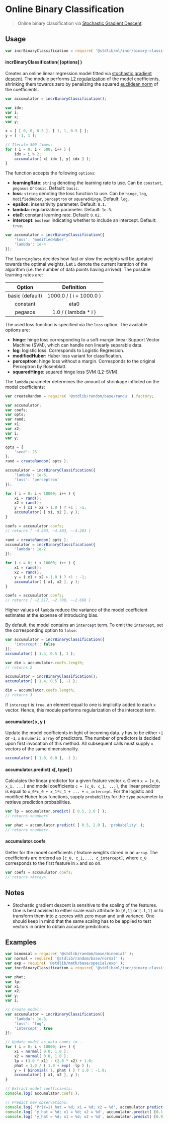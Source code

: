<!--

@license Apache-2.0

Copyright (c) 2018 The Stdlib Authors.

Licensed under the Apache License, Version 2.0 (the "License");
you may not use this file except in compliance with the License.
You may obtain a copy of the License at

   http://www.apache.org/licenses/LICENSE-2.0

Unless required by applicable law or agreed to in writing, software
distributed under the License is distributed on an "AS IS" BASIS,
WITHOUT WARRANTIES OR CONDITIONS OF ANY KIND, either express or implied.
See the License for the specific language governing permissions and
limitations under the License.

-->

# Online Binary Classification

> Online binary classification via [Stochastic Gradient Descent][stochastic-gradient-descent].

<section class="usage">

## Usage

<!-- eslint-disable id-length -->

```javascript
var incrBinaryClassification = require( '@stdlib/ml/incr/binary-classification' );
```

#### incrBinaryClassification( \[options] )

Creates an online linear regression model fitted via [stochastic gradient descent][stochastic-gradient-descent]. The module performs [L2 regularization][l2-regularization] of the model coefficients, shrinking them towards zero by penalizing the squared [euclidean norm][euclidean-norm] of the coefficients.

```javascript
var accumulator = incrBinaryClassification();

var idx;
var i;
var x;
var y;

x = [ [ 0, 0, 0.5 ], [ 1, 1, 0.5 ] ];
y = [ -1, 1 ];

// Iterate 500 times:
for ( i = 0; i < 500; i++ ) {
    idx = i % 2;
    accumulator( x[ idx ], y[ idx ] );
}
```

The function accepts the following `options`:

-   **learningRate**: `string` denoting the learning rate to use. Can be `constant`, `pegasos` or `basic`. Default: `basic`.
-   **loss**: `string` denoting the loss function to use. Can be `hinge`, `log`, `modifiedHuber`, `perceptron` or `squaredHinge`. Default: `log`.
-   **epsilon**: insensitivity parameter. Default: `0.1`.
-   **lambda**: regularization parameter. Default: `1e-3`.
-   **eta0**: constant learning rate. Default: `0.02`.
-   **intercept**: `boolean` indicating whether to include an intercept. Default: `true`.

<!-- run-disable -->

```javascript
var accumulator = incrBinaryClassification({
    'loss': 'modifiedHuber',
    'lambda': 1e-4
});
```

The `learningRate` decides how fast or slow the weights will be updated towards the optimal weights. Let `i` denote the current iteration of the algorithm (i.e. the number of data points having arrived). The possible learning rates are:

|      Option     |        Definition       |
| :-------------: | :---------------------: |
| basic (default) | 1000.0 / ( i + 1000.0 ) |
|     constant    |           eta0          |
|     pegasos     |  1.0 / ( lambda \* i )  |

The used loss function is specified via the `loss` option. The available options are:

-   **hinge**: hinge loss corresponding to a soft-margin linear Support Vector Machine (SVM), which can handle non linearly separable data.
-   **log**: logistic loss. Corresponds to Logistic Regression.
-   **modifiedHuber**: Huber loss variant for classification. 
-   **perceptron**: hinge loss without a margin. Corresponds to the original Perceptron by Rosenblatt.
-   **squaredHinge**: squared hinge loss SVM (L2-SVM).

The `lambda` parameter determines the amount of shrinkage inflicted on the model coefficients:

```javascript
var createRandom = require( '@stdlib/random/base/randu' ).factory;

var accumulator;
var coefs;
var opts;
var rand;
var x1;
var x2;
var i;
var y;

opts = {
    'seed': 23
};
rand = createRandom( opts );

accumulator = incrBinaryClassification({
    'lambda': 1e-6,
    'loss': 'perceptron'
});

for ( i = 0; i < 10000; i++ ) {
    x1 = rand();
    x2 = rand();
    y = ( x1 + x2 > 1.0 ) ? +1 : -1;
    accumulator( [ x1, x2 ], y );
}

coefs = accumulator.coefs;
// returns [ ~4.263, ~4.303, ~-4.283 ]

rand = createRandom( opts );
accumulator = incrBinaryClassification({
    'lambda': 1e-2
});

for ( i = 0; i < 10000; i++ ) {
    x1 = rand();
    x2 = rand();
    y = ( x1 + x2 > 1.0 ) ? +1 : -1;
    accumulator( [ x1, x2 ], y );
}

coefs = accumulator.coefs;
// returns [ ~2.317, ~2.709, ~-2.668 ]
```

Higher values of `lambda` reduce the variance of the model coefficient estimates at the expense of introducing bias.

By default, the model contains an `intercept` term. To omit the `intercept`, set the corresponding option to `false`:

```javascript
var accumulator = incrBinaryClassification({
    'intercept': false
});
accumulator( [ 1.4, 0.5 ], 1 );

var dim = accumulator.coefs.length;
// returns 2

accumulator = incrBinaryClassification();
accumulator( [ 1.4, 0.5 ], -1 );

dim = accumulator.coefs.length;
// returns 3
```

If `intercept` is `true`, an element equal to one is implicitly added to each `x` vector. Hence, this module performs regularization of the intercept term.

#### accumulator( x, y )

Update the model coefficients in light of incoming data. `y` has to be either `+1` or `-1`, `x` a `numeric array` of predictors. The number of predictors is decided upon first invocation of this method. All subsequent calls must supply `x` vectors of the same dimensionality.

<!-- run-disable -->

<!-- eslint-disable stdlib/doctest -->

```javascript
accumulator( [ 1.0, 0.0 ], -1 );
```

#### accumulator.predict( x\[, type] )

Calculates the linear predictor for a given feature vector `x`. Given `x = [x_0, x_1, ...]` and model coefficients `c = [c_0, c_1, ...]`, the linear predictor is equal to `x_0*c_0 + x_1*c_1 + ... + c_intercept`. For the logistic and modified Huber loss functions, supply `probability` for the `type` parameter to retrieve prediction probabilities.

<!-- run-disable -->

<!-- eslint-disable stdlib/doctest -->

```javascript
var lp = accumulator.predict( [ 0.5, 2.0 ] );
// returns <number>

var phat = accumulator.predict( [ 0.5, 2.0 ], 'probability' );
// returns <number>
```

#### accumulator.coefs

Getter for the model coefficients / feature weights stored in an `array`. The coefficients are ordered as `[c_0, c_1,..., c_intercept]`, where `c_0` corresponds to the first feature in `x` and so on.

<!-- run-disable -->

<!-- eslint-disable stdlib/doctest -->

```javascript
var coefs = accumulator.coefs;
// returns <Array>
```

</section>

<!-- /.usage -->

<section class="notes">

## Notes

-   Stochastic gradient descent is sensitive to the scaling of the features. One is best advised to either scale each attribute to `[0,1]` or `[-1,1]` or to transform them into z-scores with zero mean and unit variance. One should keep in mind that the same scaling has to be applied to test vectors in order to obtain accurate predictions.

</section>

<!-- /.notes -->

<section class="examples">

## Examples

<!-- eslint-disable id-length -->

<!-- eslint no-undef: "error" -->

```javascript
var binomial = require( '@stdlib/random/base/binomial' );
var normal = require( '@stdlib/random/base/normal' );
var exp = require( '@stdlib/math/base/special/exp' );
var incrBinaryClassification = require( '@stdlib/ml/incr/binary-classification' );

var phat;
var lp;
var x1;
var x2;
var y;
var i;

// Create model:
var accumulator = incrBinaryClassification({
    'lambda': 1e-3,
    'loss': 'log',
    'intercept': true
});

// Update model as data comes in...
for ( i = 0; i < 10000; i++ ) {
    x1 = normal( 0.0, 1.0 );
    x2 = normal( 0.0, 1.0 );
    lp = (3.0 * x1) - (2.0 * x2) + 1.0;
    phat = 1.0 / ( 1.0 + exp( -lp ) );
    y = ( binomial( 1, phat ) ) ? 1.0 : -1.0;
    accumulator( [ x1, x2 ], y );
}

// Extract model coefficients:
console.log( accumulator.coefs );

// Predict new observations:
console.log( 'Pr(Y=1)_hat = %d; x1 = %d; x2 = %d', accumulator.predict( [0.9, 0.1], 'probability' ), 0.9, 0.1 );
console.log( 'y_hat = %d; x1 = %d; x2 = %d', accumulator.predict( [0.1, 0.9], 'link' ), 0.1, 0.9 );
console.log( 'y_hat = %d; x1 = %d; x2 = %d', accumulator.predict( [0.9, 0.9], 'link' ), 0.9, 0.9 );
```

</section>

<!-- /.examples -->

<section class="links">

[euclidean-norm]: https://en.wikipedia.org/wiki/Norm_(mathematics)#Euclidean_norm

[l2-regularization]: https://en.wikipedia.org/wiki/Tikhonov_regularization

[stochastic-gradient-descent]: https://en.wikipedia.org/wiki/Stochastic_gradient_descent

</section>

<!-- /.links -->
